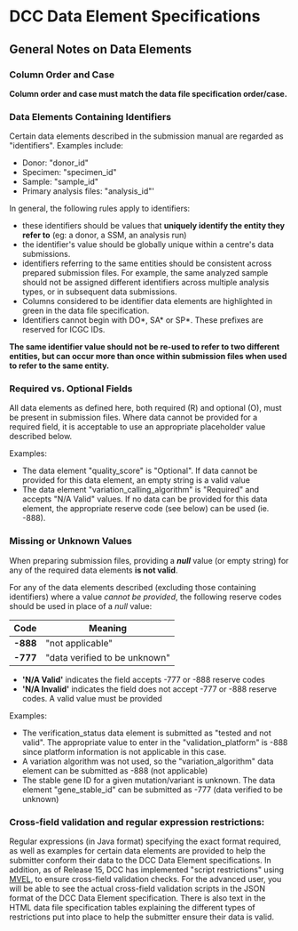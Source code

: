 # DCC Data Element Specifications

## General Notes on Data Elements

### Column Order and Case

**Column order and case must match the data file specification order/case.**

### Data Elements Containing Identifiers

Certain data elements described in the submission manual are regarded as "identifiers". Examples include:

* Donor: "donor_id"
* Specimen: "specimen_id"
* Sample: "sample_id"
* Primary analysis files: "analysis_id"'

In general, the following rules apply to identifiers:

* these identifiers should be values that **uniquely identify the entity they refer to** (eg: a donor, a SSM, an analysis run)
* the identifier's value should be globally unique within a centre's data submissions. 
* identifiers referring to the same entities should be consistent across prepared submission files. For example, the same analyzed sample should not be assigned different identifiers across multiple analysis types, or in subsequent data submissions.
* Columns considered to be identifier data elements are highlighted in green in the data file specification.
* Identifiers cannot begin with DO*, SA* or SP*. These prefixes are reserved for ICGC IDs.


**The same identifier value should not be re-used to refer to two different entities, but can occur more than once within submission files when used to refer to the same entity.**

### Required vs. Optional Fields

All data elements as defined here, both required (R) and optional (O), must be present in submission files. Where data cannot be provided for a required field, it is acceptable to use an appropriate placeholder value described below.

Examples:

* The data element "quality_score" is "Optional". If data cannot be provided for this data element, an empty string is a valid value
* The data element "variation_calling_algorithm" is "Required" and accepts "N/A Valid" values. If no data can be provided for this data element, the appropriate reserve code (see below) can be used (ie. -888).

### Missing or Unknown Values

When preparing submission files, providing a **_null_** value (or empty string) for any of the required data elements **is not valid**.

For any of the data elements described (excluding those containing identifiers) where a value _cannot be provided_, the following reserve codes should be used in place of a _null_ value:

| Code | Meaning |
| ---- | ---- |
| **-888** | "not applicable" |
| **-777** | "data verified to be unknown" |

* **'N/A Valid'** indicates the field accepts -777 or -888 reserve codes
* **'N/A Invalid'** indicates the field does not accept -777 or -888 reserve codes. A valid value must be provided

 

Examples:

* The verification_status data element is submitted as "tested and not valid". The appropriate value to enter in the "validation_platform" is -888 since platform information is not applicable in this case.
* A variation algorithm was not used, so the "variation_algorithm" data element can be submitted as -888 (not applicable)
* The stable gene ID for a given mutation/variant is unknown. The data element "gene_stable_id" can be submitted as -777 (data verified to be unknown) 

### Cross-field validation and regular expression restrictions:

Regular expressions (in Java format) specifying the exact format required, as well as examples for certain data elements are provided to help the submitter conform their data to the DCC Data Element specifications. In addition, as of Release 15, DCC has implemented "script restrictions" using [MVEL][1], to ensure cross-field validation checks. For the advanced user, you will be able to see the actual cross-field validation scripts in the JSON format of the DCC Data Element specification. There is also text in the HTML data file specification tables explaining the different types of restrictions put into place to help the submitter ensure their data is valid. 

 

[1]: http://mvel.codehaus.org/Language+Guide+for+2.0